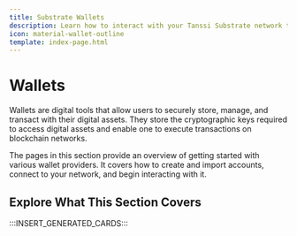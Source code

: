 ```yaml
---
title: Substrate Wallets
description: Learn how to interact with your Tanssi Substrate network through the Substrate API, including configuring wallets, adding RPC Urls, and sending funds.
icon: material-wallet-outline
template: index-page.html
---
```


# Wallets

Wallets are digital tools that allow users to securely store, manage, and transact with their digital assets. They store the cryptographic keys required to access digital assets and enable one to execute transactions on blockchain networks.

The pages in this section provide an overview of getting started with various wallet providers. It covers how to create and import accounts, connect to your network, and begin interacting with it.

## Explore What This Section Covers

:::INSERT_GENERATED_CARDS:::

